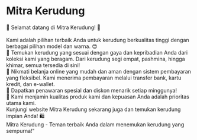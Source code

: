 # **Mitra Kerudung**

🌟 Selamat datang di Mitra Kerudung! 🌟<br><br>
Kami adalah pilihan terbaik Anda untuk kerudung berkualitas tinggi dengan berbagai pilihan model dan warna. 😍<br>
🔹 Temukan kerudung yang sesuai dengan gaya dan kepribadian Anda dari koleksi kami yang beragam. Dari kerudung segi empat, pashmina, hingga khimar, semua tersedia di sini!<br>
🔹 Nikmati belanja online yang mudah dan aman dengan sistem pembayaran yang fleksibel. Kami menerima pembayaran melalui transfer bank, kartu kredit, dan e-wallet.<br>
🔹 Dapatkan penawaran spesial dan diskon menarik setiap minggunya!<br>
🔹 Kami menjamin kualitas produk kami dan kepuasan Anda adalah prioritas utama kami.<br>
Kunjungi website Mitra Kerudung sekarang juga dan temukan kerudung impian Anda! 🛍️<br>
Mitra Kerudung - Teman terbaik Anda dalam menemukan kerudung yang sempurna!"
